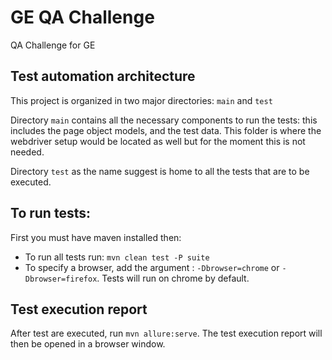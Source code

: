 # GE QA Challenge

QA Challenge for GE

## Test automation architecture

This project is organized in two major directories: `main` and `test`

Directory `main` contains all the necessary components to run the tests: this includes
the page object models, and the test data. This folder is where the webdriver setup
would be located as well but for the moment this is not needed.

Directory `test` as the name suggest is home to all the tests that are to be executed.

## To run tests:

First you must have maven installed then:

* To run all tests run: `mvn clean test -P suite`
* To specify a browser, add the argument : `-Dbrowser=chrome` or `-Dbrowser=firefox`. Tests will run on chrome by
  default.

## Test execution report

After test are executed, run `mvn allure:serve`. The test execution report will then be opened in a browser window.
